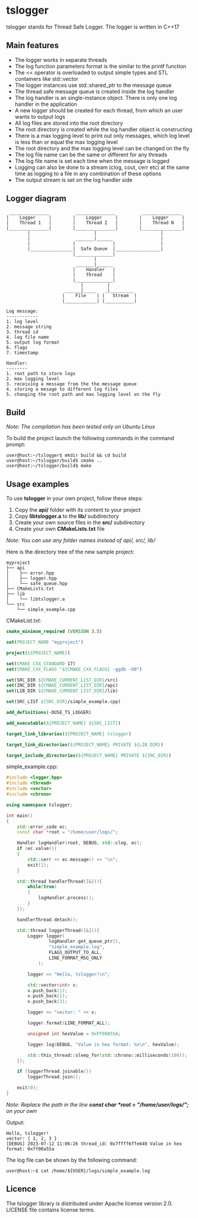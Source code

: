 # tslogger
tslogger stands for Thread Safe Logger. The logger is written in C++17

## Main features

* The logger works in separate threads
* The log function parameters format is the similar to the printf function
* The << operator is overloaded to output simple types and STL containers like std::vector
* The logger instances use std::shared_ptr to the message queue
* The thread safe message queue is created inside the log handler
* The log handler is an single-instance object. There is only one log handler in the application
* A new logger should be created for each thread, from which an user wants to output logs
* All log files are stored into the root directory
* The root directory is created while the log handler object is constructing
* There is a max logging level to print out only messages, which log level is less than or equal the max logging level
* The root directory and the max logging level can be changed on the fly
* The log file name can be the same or different for any threads
* The log file name is set each time when the message is logged
* Logging can also be done to a stream (clog, cout, cerr etc) at the same time as logging to a file in any combination of these options
* The output stream is set on the log handler side

## Logger diagram

~~~
 _______________          _______________          _______________
|    Logger     |        |    Logger     |        |    Logger     |
|    Thread 1   |        |    Thread 2   |        |    Thread N   |
|_______________|        |_______________|        |_______________|
        |                        |                        |
        |                 _______|______                  |
        |                |              |                 |
        |________________|  Safe Queue  |_________________|
                         |______________| 
                                 |
                          _______|______
                         |    Handler   |
                         |    Thread    |
                         |______________|
                            |         |
                      ______|_____   _|_________    
                     |    File    | |   Stream  |  
                     |____________| |___________|

Log message:
------------
1. log level
2. message string
3. thread id
4. log file name
5. output log format
6. flags
7. timestamp

Handler:
--------
1. root path to store logs
2. max logging level
3. receiving a message from the the message queue
4. storing a mesage to different log files
5. changing the root path and max logging level on the fly
~~~

## Build

*Note: The compilation has been tested only on Ubuntu Linux*

To build the project launch the following commands in the command prompt:
~~~
user@host:~/tslogger$ mkdir build && cd build
user@host:~/tslogger/build$ cmake ..
user@host:~/tslogger/build$ make
~~~

## Usage examples

To use <b>tslogger</b> in your own project, follow these steps:
1. Copy the <b>api/</b> folder with its content to your project
2. Copy <b>libtslogger.a</b> to the <b>lib/</b> subdirectory
3. Create your own source files in the <b>src/</b> subdirectory
4. Create your own <b>CMakeLists.txt</b> file

*Note: You can use any folder names instead of api/, src/, lib/*

Here is the directory tree of the new sample project:
~~~
myproject
├── api
│    ├── error.hpp
│    ├── logger.hpp
│    └── safe_queue.hpp
├── CMakeLists.txt
├── lib
│    └── libtslogger.a
└── src
    └── simple_example.cpp
~~~

CMakeList.txt:
~~~cmake
cmake_minimum_required (VERSION 3.5)

set(PROJECT_NAME "myproject")

project(${PROJECT_NAME})

set(CMAKE_CXX_STANDARD 17)
set(CMAKE_CXX_FLAGS "${CMAKE_CXX_FLAGS} -ggdb -O0")

set(SRC_DIR ${CMAKE_CURRENT_LIST_DIR}/src)
set(INC_DIR ${CMAKE_CURRENT_LIST_DIR}/api)
set(LIB_DIR ${CMAKE_CURRENT_LIST_DIR}/lib)

set(SRC_LIST ${SRC_DIR}/simple_example.cpp)

add_definitions(-DUSE_TS_LOGGER)

add_executable(${PROJECT_NAME} ${SRC_LIST})

target_link_libraries(${PROJECT_NAME} tslogger)

target_link_directories(${PROJECT_NAME} PRIVATE ${LIB_DIR})

target_include_directories(${PROJECT_NAME} PRIVATE ${INC_DIR})
~~~

simple_example.cpp:
```c++
#include <logger.hpp>
#include <thread>
#include <vector>
#include <chrono>

using namespace tslogger;

int main()
{
    std::error_code ec;
    const char *root = "/home/user/logs/";

    Handler logHandler(root, DEBUG, std::clog, ec);
    if (ec.value())
    {
        std::cerr << ec.message() << "\n";
        exit(1);
    }

    std::thread handlerThread([&](){
        while(true)
        {
            logHandler.process();
        }
    });

    handlerThread.detach();

    std::thread loggerThread([&](){
        Logger logger(
                logHandler.get_queue_ptr(),
                "simple_example.log",
                FLAGS_OUTPUT_TO_ALL,
                LINE_FORMAT_MSG_ONLY
            );

        logger << "Hello, tslogger!\n";

        std::vector<int> v;
        v.push_back(1);
        v.push_back(2);
        v.push_back(3);

        logger << "vector: " << v;

        logger.format(LINE_FORMAT_ALL);

        unsigned int hexValue = 0xFF00A55A;

        logger.log(DEBUG, "Value in hex format: %x\n", hexValue);

        std::this_thread::sleep_for(std::chrono::milliseconds(100));
    });

    if (loggerThread.joinable())
        loggerThread.join();

    exit(0);
}
```

*Note: Replace the path in the line <b>const char \*root = \"/home/user/logs/\";</b> on your own*

Output:
~~~
Hello, tslogger!
vector: { 1, 2, 3 }
[DEBUG] 2023-07-12 11:06:26 thread_id: 0x7ffff6ffe640 Value in hex format: 0xff00a55a
~~~

The log file can be shown by the following command:
~~~
user@host:~$ cat /home/${USER}/logs/simple_example.log
~~~

## Licence

The tslogger library is distributed under Apache license version 2.0.
LICENSE file contains license terms.
